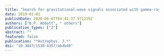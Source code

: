 ```yaml
---
title: "Search for gravitational-wave signals associated with gamma-ray bursts during the second observing run of Advanced LIGO and Advanced Virgo"
date: 2019-01-01
publishDate: 2020-06-07T04:41:37.971219Z
authors: ["B.P. Abbott", " others"]
publication_types: ["2"]
abstract: ""
featured: false
publication: "*Astrophys. J.*"
doi: "10.3847/1538-4357/ab4b48"
---
```


